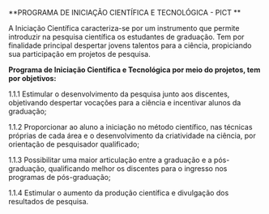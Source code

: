 **PROGRAMA DE INICIAÇÃO CIENTÍFICA E TECNOLÓGICA - PICT **

A Iniciação Científica caracteriza-se por um instrumento que permite introduzir na pesquisa científica os estudantes de graduação. Tem por finalidade principal despertar jovens talentos para a ciência, propiciando sua participação em projetos de pesquisa.



**Programa de Iniciação Científica e Tecnológica por meio do projetos, tem por objetivos:**

1.1.1 Estimular o desenvolvimento da pesquisa junto aos discentes, objetivando despertar vocações para a ciência e incentivar alunos da graduação; 

1.1.2 Proporcionar ao aluno a iniciação no método científico, nas técnicas próprias de cada área e o desenvolvimento da criatividade na ciência, por orientação de pesquisador qualificado; 

1.1.3 Possibilitar uma maior articulação entre a graduação e a pós-graduação, qualificando melhor os discentes para o ingresso nos programas de pós-graduação; 

1.1.4 Estimular o aumento da produção científica e divulgação dos resultados de pesquisa.
